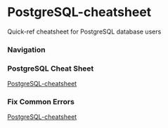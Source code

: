 # PostgreSQL-cheatsheet
Quick-ref cheatsheet for PostgreSQL database users

### Navigation
### PostgreSQL Cheat Sheet
[PostgreSQL-cheatsheet](https://https://github.com/GlenSmale/PostgreSQL-cheatsheet/blob/main/PostgreSQL-cheatsheet.md)

### Fix Common Errors
[PostgreSQL-cheatsheet](https://https://github.com/GlenSmale/PostgreSQL-cheatsheet/blob/main/PostgreSQL-cheatsheet.md)
